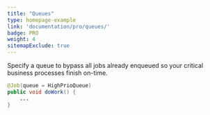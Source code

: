 ```yaml
---
title: "Queues"
type: homepage-example
link: 'documentation/pro/queues/'
badge: PRO
weight: 4
sitemapExclude: true
---
```

Specify a queue to bypass all jobs already enqueued so your critical business processes finish on-time.

```java
@Job(queue = HighPrioQueue)
public void doWork() { 
    ...
}
```